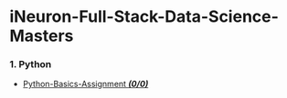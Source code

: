 # iNeuron-Full-Stack-Data-Science-Masters
### 1. Python
- [Python-Basics-Assignment ***(0/0)***](https://github.com/sachin5136/iNeuron-Full-Stack-Data-Science-Masters-Assignments/tree/main/Python/Python-Basics-Assignment)

